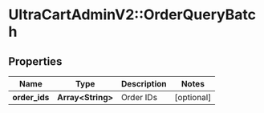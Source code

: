 # UltraCartAdminV2::OrderQueryBatch

## Properties
Name | Type | Description | Notes
------------ | ------------- | ------------- | -------------
**order_ids** | **Array&lt;String&gt;** | Order IDs | [optional] 



